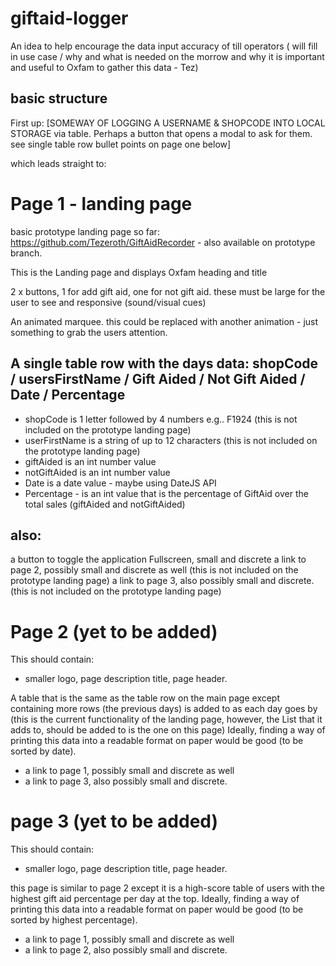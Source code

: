 # giftaid-logger
An idea to help encourage the data input accuracy of till operators ( will fill in use case / why and what is needed on the morrow and why it is important and useful to Oxfam to gather this data - Tez)

## basic structure

First up: 
[SOMEWAY OF LOGGING A USERNAME & SHOPCODE INTO LOCAL STORAGE via table. Perhaps a button that opens a modal to ask for them. see single table row bullet points on page one below]

which leads straight to:

# Page 1 - landing page 

basic prototype landing page so far: https://github.com/Tezeroth/GiftAidRecorder - also available on prototype branch.

This is the Landing page and displays Oxfam heading and title

2 x buttons, 1 for add gift aid, one for not gift aid. these must be large for the user to see and responsive (sound/visual cues)

An animated marquee. this could be replaced with another animation - just something to grab the users attention.

## A single table row with the days data: shopCode / usersFirstName / Gift Aided / Not Gift Aided / Date / Percentage

- shopCode is 1 letter followed by 4 numbers e.g.. F1924 (this is not included on the prototype landing page)
- userFirstName is a string of up to 12 characters (this is not included on the prototype landing page)
- giftAided is an int number value
- notGiftAided is an int number value
- Date is a date value - maybe using DateJS API
- Percentage - is an int value that is the percentage of GiftAid over the total sales (giftAided and notGiftAided)

## also:

a button to toggle the application Fullscreen, small and discrete
a link to page 2, possibly small and discrete as well (this is not included on the prototype landing page)
a link to page 3, also possibly small and discrete. (this is not included on the prototype landing page)
  
# Page 2 (yet to be added)

This should contain:

- smaller logo, page description title, page header.

A table that is the same as the table row on the main page except containing more rows (the previous days) is added to as each day goes by
(this is the current functionality of the landing page, however, the List that it adds to, should be added to is the one on this page)
Ideally, finding a way of printing this data into a readable format on paper would be good (to be sorted by date).

- a link to page 1, possibly small and discrete as well 
- a link to page 3, also possibly small and discrete. 


# page 3 (yet to be added)

This should contain:

- smaller logo, page description title, page header.

this page is similar to page 2 except it is a high-score table of users with the highest gift aid percentage per day at the top.
Ideally, finding a way of printing this data into a readable format on paper would be good (to be sorted by highest percentage).

- a link to page 1, possibly small and discrete as well 
- a link to page 2, also possibly small and discrete. 